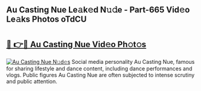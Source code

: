 ## Au Casting Nue Le𝚊k𝚎d N𝚞𝚍e - Part-665 Vid𝚎o Le𝚊ks Photos oTdCU

# <h2><a href="http://fbauea.evod.top/?m=Au+Casting+Nue">🔗 👉🔴 Au Casting Nue Vid𝚎o Ph𝚘t𝚘s</a></h2>

[![Au Casting Nue N𝚞d𝚎s](https://i.imgur.com/8V9OHl7.gif)](http://fbauea.evod.top/?m=Au+Casting+Nue)
Social media personality Au Casting Nue, famous for sharing lifestyle and dance content, including dance performances and vlogs. Public figures Au Casting Nue are often subjected to intense scrutiny and public attention. 
